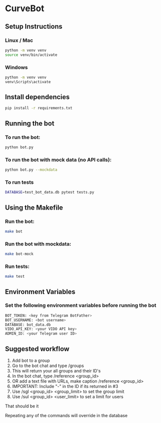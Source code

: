 # CurveBot

## Setup Instructions

### Linux / Mac
```bash
python -m venv venv
source venv/bin/activate
```

### Windows
```bash
python -m venv venv
venv\Scripts\activate
```

## Install dependencies

```bash
pip install -r requirements.txt
```

## Running the bot

### To run the bot:

```bash
python bot.py
```

### To run the bot with mock data (no API calls):
```bash
python bot.py --mockdata
```

### To run tests
```bash
DATABASE=test_bot_data.db pytest tests.py
```

## Using the Makefile

### Run the bot:
```bash
make bot
```

### Run the bot with mockdata:
```bash
make bot-mock
```

### Run tests:
```bash
make test
```

## Environment Variables

### Set the following environment variables before running the bot

```bash
BOT_TOKEN: <key from Telegram BotFather>
BOT_USERNAME: <bot username>
DATABASE: bot_data.db
VIDO_API_KEY: <your VIDO API key>
ADMIN_ID: <your Telegram user ID>
```

## Suggested workflow

1. Add bot to a group
2. Go to the bot chat and type /groups
3. This will return your all groups and their ID's
4. In the bot chat, type /reference <group_id> <urls>
5. OR add a text file with URLs, make caption /reference <group_id>
6. IMPORTANT: Include "-" in the ID if its returned in #3
7. Use /sgl <group_id> <group_limit> to set the group limit
8. Use /sul <group_id> <user_limit> to set a limit for users

That should be it

Repeating any of the commands will override in the database